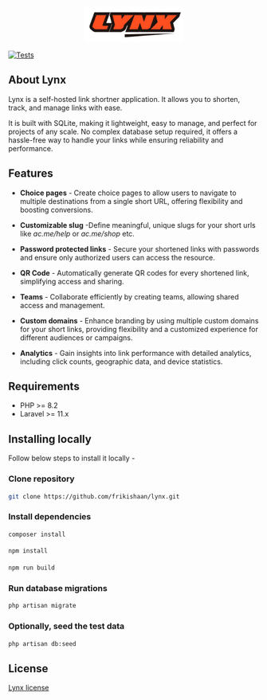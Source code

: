 <p align="center">
    <img src="./art/logo.png" width="200" alt="Lynx Logo">
</p>

[![Tests](https://github.com/frikishaan/lynx/actions/workflows/tests.yml/badge.svg?branch=main)](https://github.com/frikishaan/lynx/actions/workflows/tests.yml)


## About Lynx

Lynx is a self-hosted link shortner application. It  allows you to shorten, track, and manage links with ease.

It is built with SQLite, making it lightweight, easy to manage, and perfect for projects of any scale. No complex database setup required, it offers a hassle-free way to handle your links while ensuring reliability and performance.

## Features

- **Choice pages** - Create choice pages to allow users to navigate to multiple destinations from a single short URL, offering flexibility and boosting conversions.

- **Customizable slug** -Define meaningful, unique slugs for your short urls like _ac.me/help_ or _ac.me/shop_ etc.

- **Password protected links** - Secure your shortened links with passwords and ensure only authorized users can access the resource.

- **QR Code** - Automatically generate QR codes for every shortened link, simplifying access and sharing.

- **Teams** - Collaborate efficiently by creating teams, allowing shared access and management.

- **Custom domains** - Enhance branding by using multiple custom domains for your short links, providing flexibility and a customized experience for different audiences or campaigns.

- **Analytics** - Gain insights into link performance with detailed analytics, including click counts, geographic data, and device statistics.

## Requirements

- PHP >= 8.2
- Laravel >= 11.x

## Installing locally

Follow below steps to install it locally -

### Clone repository

```bash
git clone https://github.com/frikishaan/lynx.git
```
### Install dependencies

```bash
composer install

npm install

npm run build
```

### Run database migrations

```bash
php artisan migrate
```

### Optionally, seed the test data

```bash
php artisan db:seed
```

## License

[Lynx license](./LICENSE.md)
